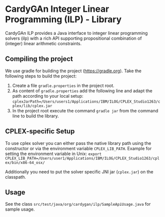 # CardyGAn Integer Linear Programming (ILP) - Library

CardyGAn ILP provides a Java interface to integer linear programming solvers (ilp) with a rich API supporting propositional combination of (integer) linear arithmetic constraints.

## Compiling the project
We use gradle for building the project (https://gradle.org). Take the following steps to build the project:
1. Create a file ```gradle.properties``` in the project root.
2. As content of ```gradle.properties``` add the following line and adapt the path according to your local setup:
```cplexJarPath=/Users/users1/Applications/IBM/ILOG/CPLEX_Studio1263/cplex/lib/cplex.jar```
3. In the project root execute the command ```gradle jar``` from the command line to build the library.

## CPLEX-specific Setup
To use cplex solver you can either pass the native library path using the constructor or via the environment variable ```CPLEX_LIB_PATH```. Example for setting the environment variable in Unix:
```export CPLEX_LIB_PATH=/Users/user1/Applications/IBM/ILOG/CPLEX_Studio1263/cplex/bin/x86-64_osx/```

Additionally you need to put the solver specific JNI jar (```cplex.jar```) on the classpath.

## Usage
See the class ```src/test/java/org/cardygan/ilp/SampleApiUsage.java``` for sample usage.